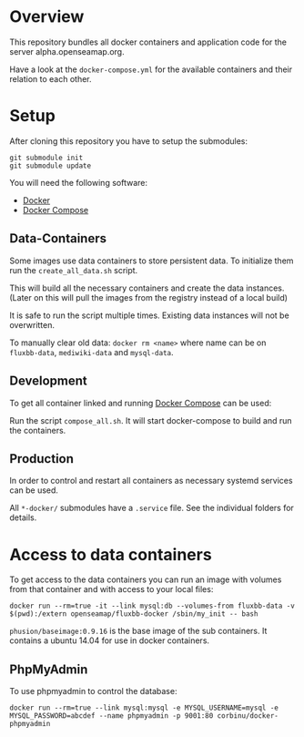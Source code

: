 # Overview

This repository bundles all docker containers and application code for the
server alpha.openseamap.org.

Have a look at the `docker-compose.yml` for the available containers and their relation to each other.

# Setup

After cloning this repository you have to setup the submodules:
```
git submodule init
git submodule update
```

You will need the following software:
* [Docker](http://docs.docker.com/engine/installation/)
* [Docker Compose](http://docs.docker.com/compose/install/)

## Data-Containers
Some images use data containers to store persistent data. To initialize them
run the `create_all_data.sh` script.

This will build all the necessary containers and create the data instances.
(Later on this will pull the images from the registry instead of a local build)

It is safe to run the script multiple times. Existing data instances will not
be overwritten.

To manually clear old data: `docker rm <name>` where name can be on `fluxbb-data`,
`mediwiki-data` and `mysql-data`.

## Development
To get all container linked and running [Docker Compose](http://docs.docker.com/compose)
can be used:

Run the script `compose_all.sh`. It will start docker-compose to build and run
the containers.

## Production
In order to control and restart all containers as necessary systemd services
can be used.

All `*-docker/` submodules have a `.service` file. See the individual folders
 for details.

# Access to data containers
To get access to the data containers you can run an image with volumes from that
container and with access to your local files:
```
docker run --rm=true -it --link mysql:db --volumes-from fluxbb-data -v $(pwd):/extern openseamap/fluxbb-docker /sbin/my_init -- bash
```

`phusion/baseimage:0.9.16` is the base image of the sub containers. It contains a
ubuntu 14.04 for use in docker containers.

## PhpMyAdmin

To use phpmyadmin to control the database:
```
docker run --rm=true --link mysql:mysql -e MYSQL_USERNAME=mysql -e MYSQL_PASSWORD=abcdef --name phpmyadmin -p 9001:80 corbinu/docker-phpmyadmin
```
